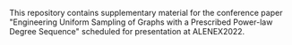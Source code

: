 This repository contains supplementary material for the conference paper
"Engineering Uniform Sampling of Graphs with a Prescribed Power-law Degree Sequence"
scheduled for presentation at ALENEX2022.
